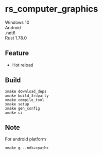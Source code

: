 # rs_computer_graphics

Windows 10  
Android     
.net6   
Rust 1.78.0 

## Feature
- Hot reload

## Build
```
xmake download_deps
xmake build_3rdparty
xmake compile_tool
xmake setup
xmake gen_config
xmake ci
```

## Note
For android platform
```
xmake g --ndk=<path>
```